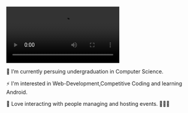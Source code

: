 		  	
				
![Hello Folks👋👋](https://github.com/abhirpadhye/Iamabhir/blob/main/Title.mp4)

🔭 I’m currently persuing undergraduation in Computer Science.

⚡ I'm interested in Web-Development,Competitive Coding and learning Android.

🎤 Love interacting with people managing and hosting events.
                         🏀🏏🏐

